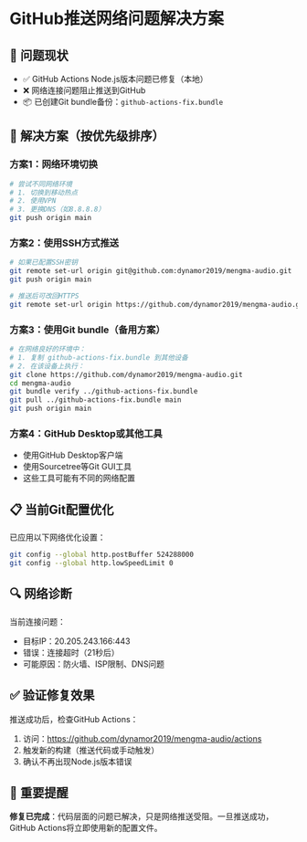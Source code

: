 # GitHub推送网络问题解决方案

## 🎯 问题现状
- ✅ GitHub Actions Node.js版本问题已修复（本地）
- ❌ 网络连接问题阻止推送到GitHub
- 📦 已创建Git bundle备份：`github-actions-fix.bundle`

## 🔧 解决方案（按优先级排序）

### 方案1：网络环境切换
```bash
# 尝试不同网络环境
# 1. 切换到移动热点
# 2. 使用VPN
# 3. 更换DNS（如8.8.8.8）
git push origin main
```

### 方案2：使用SSH方式推送
```bash
# 如果已配置SSH密钥
git remote set-url origin git@github.com:dynamor2019/mengma-audio.git
git push origin main

# 推送后可改回HTTPS
git remote set-url origin https://github.com/dynamor2019/mengma-audio.git
```

### 方案3：使用Git bundle（备用方案）
```bash
# 在网络良好的环境中：
# 1. 复制 github-actions-fix.bundle 到其他设备
# 2. 在该设备上执行：
git clone https://github.com/dynamor2019/mengma-audio.git
cd mengma-audio
git bundle verify ../github-actions-fix.bundle
git pull ../github-actions-fix.bundle main
git push origin main
```

### 方案4：GitHub Desktop或其他工具
- 使用GitHub Desktop客户端
- 使用Sourcetree等Git GUI工具
- 这些工具可能有不同的网络配置

## 📋 当前Git配置优化
已应用以下网络优化设置：
```bash
git config --global http.postBuffer 524288000
git config --global http.lowSpeedLimit 0
```

## 🔍 网络诊断
当前连接问题：
- 目标IP：20.205.243.166:443
- 错误：连接超时（21秒后）
- 可能原因：防火墙、ISP限制、DNS问题

## ✅ 验证修复效果
推送成功后，检查GitHub Actions：
1. 访问：https://github.com/dynamor2019/mengma-audio/actions
2. 触发新的构建（推送代码或手动触发）
3. 确认不再出现Node.js版本错误

## 📝 重要提醒
**修复已完成**：代码层面的问题已解决，只是网络推送受阻。一旦推送成功，GitHub Actions将立即使用新的配置文件。